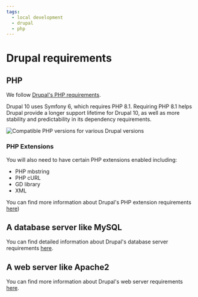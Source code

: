 ```yaml
---
tags:
  - local development
  - drupal
  - php
---
```


# Drupal requirements

## PHP

We follow [Drupal's PHP requirements](https://www.drupal.org/docs/system-requirements/php-requirements).

Drupal 10 uses Symfony 6, which requires PHP 8.1. Requiring PHP 8.1 helps Drupal provide a longer support lifetime
for Drupal 10, as well as more stability and predictability in its dependency requirements.

![Compatible PHP versions for various Drupal versions](~@images/drupal-php-versions.png)

### PHP Extensions

You will also need to have certain PHP extensions enabled including:

- PHP mbstring
- PHP cURL
- GD library
- XML

You can find more information about Drupal's PHP extension requirements 
[here](https://www.drupal.org/docs/system-requirements/php-requirements#extensions))

## A database server like MySQL
You can find detailed information about Drupal's database server requirements 
[here](https://www.drupal.org/docs/system-requirements/database-server-requirements).

## A web server like Apache2
You can find more information about Drupal's web server requirements 
[here](https://www.drupal.org/docs/system-requirements/web-server-requirements).
